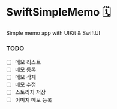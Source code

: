 # SwiftSimpleMemo 🗓️
Simple memo app with UIKit &amp; SwiftUI

### TODO

- [ ] 메모 리스트
- [ ] 메모 등록
- [ ] 메모 삭제
- [ ] 메모 수정
- [ ] 스토리지 저장
- [ ] 이미지 메모 등록
